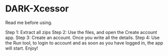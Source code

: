 # DARK-Xcessor

Read me before using.

Step 1: Extract all zips
Step 2: Use the files, and open the Create account app.
Step 3: Create an account.  Once you write all the details.
Step 4: Use the Run tool, to login to account and as soon as you have logged in, the app will start.
Enjoy!
